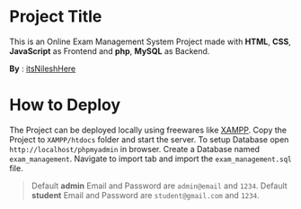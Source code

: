 # Project Title

This is an Online Exam Management System Project made with **HTML**, **CSS**, **JavaScript** as Frontend and **php**, **MySQL** as Backend.

**By** : [itsNileshHere](https://github.com/itsNileshHere)


# How to Deploy

The Project can be deployed locally using freewares like [XAMPP](https://www.apachefriends.org/). Copy the Project to `XAMPP/htdocs` folder and start the server. To setup Database open `http://localhost/phpmyadmin` in browser. Create a Database named `exam_management`. Navigate to import tab and import the `exam_management.sql` file. 

> Default **admin** Email and Password are `admin@email` and `1234`. 
> Default **student** Email and Password are `student@gmail.com` and `1234`. 
